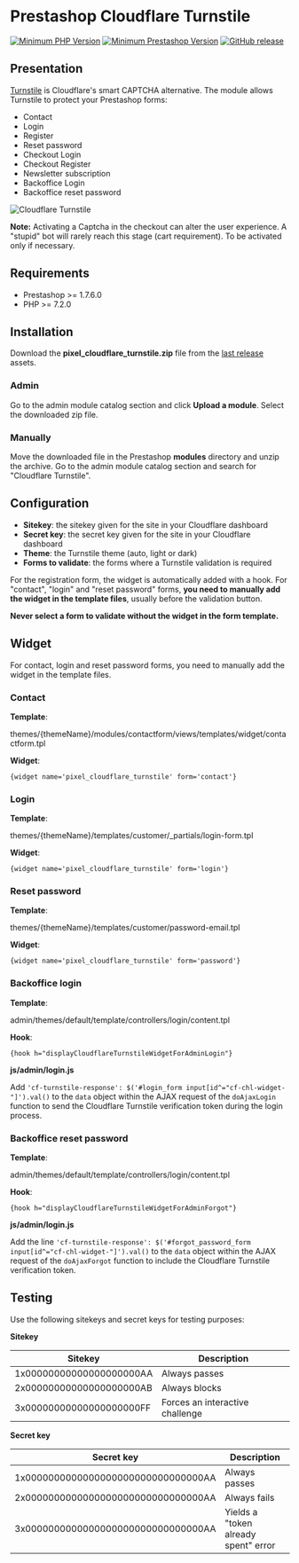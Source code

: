 # Prestashop Cloudflare Turnstile

[![Minimum PHP Version](https://img.shields.io/badge/php-%3E%3D%207.2-green)](https://php.net/)
[![Minimum Prestashop Version](https://img.shields.io/badge/prestashop-%3E%3D%201.7.6.0-green)](https://www.prestashop.com)
[![GitHub release](https://img.shields.io/github/v/release/Pixel-Open/prestashop-cloudflare-turnstile)](https://github.com/Pixel-Open/prestashop-cloudflare-turnstile/releases)

## Presentation

[Turnstile](https://developers.cloudflare.com/turnstile/) is Cloudflare's smart CAPTCHA alternative. The module allows Turnstile to protect your Prestashop forms:

- Contact
- Login
- Register
- Reset password
- Checkout Login
- Checkout Register
- Newsletter subscription
- Backoffice Login
- Backoffice reset password

![Cloudflare Turnstile](screenshot.png)

**Note:** Activating a Captcha in the checkout can alter the user experience. A "stupid" bot will rarely reach this stage (cart requirement). To be activated only if necessary.

## Requirements

- Prestashop >= 1.7.6.0
- PHP >= 7.2.0

## Installation

Download the **pixel_cloudflare_turnstile.zip** file from the [last release](https://github.com/Pixel-Open/prestashop-cloudflare-turnstile/releases/latest) assets.

### Admin

Go to the admin module catalog section and click **Upload a module**. Select the downloaded zip file.

### Manually

Move the downloaded file in the Prestashop **modules** directory and unzip the archive. Go to the admin module catalog section and search for "Cloudflare Turnstile".

## Configuration

- **Sitekey**: the sitekey given for the site in your Cloudflare dashboard
- **Secret key**: the secret key given for the site in your Cloudflare dashboard
- **Theme**: the Turnstile theme (auto, light or dark)
- **Forms to validate**: the forms where a Turnstile validation is required

For the registration form, the widget is automatically added with a hook. For "contact", "login" and "reset password" forms, **you need to manually add the widget in the template files**, usually before the validation button.

**Never select a form to validate without the widget in the form template.**

## Widget

For contact, login and reset password forms, you need to manually add the widget in the template files.

### Contact

**Template**:

themes/{themeName}/modules/contactform/views/templates/widget/contactform.tpl

**Widget**:

```smarty
{widget name='pixel_cloudflare_turnstile' form='contact'}
```

### Login

**Template**:

themes/{themeName}/templates/customer/_partials/login-form.tpl

**Widget**:

```smarty
{widget name='pixel_cloudflare_turnstile' form='login'}
```

### Reset password

**Template**:

themes/{themeName}/templates/customer/password-email.tpl

**Widget**:

```smarty
{widget name='pixel_cloudflare_turnstile' form='password'}
```

### Backoffice login

**Template**: 

admin/themes/default/template/controllers/login/content.tpl

**Hook**:

```smarty
{hook h="displayCloudflareTurnstileWidgetForAdminLogin"}
```

**js/admin/login.js**

Add `'cf-turnstile-response': $('#login_form input[id^="cf-chl-widget-"]').val()` to the `data` object within the AJAX request of the `doAjaxLogin` function to send the Cloudflare Turnstile verification token during the login process.

### Backoffice reset password

**Template**: 

admin/themes/default/template/controllers/login/content.tpl

**Hook**:

```smarty
{hook h="displayCloudflareTurnstileWidgetForAdminForgot"}
```

**js/admin/login.js**

Add the line `'cf-turnstile-response': $('#forgot_password_form input[id^="cf-chl-widget-"]').val()` to the `data` object within the AJAX request of the `doAjaxForgot` function to include the Cloudflare Turnstile verification token.

## Testing

Use the following sitekeys and secret keys for testing purposes:

**Sitekey**

| Sitekey                  | Description                     |
|--------------------------|---------------------------------|
| 1x00000000000000000000AA | Always passes                   |
| 2x00000000000000000000AB | Always blocks                   |
| 3x00000000000000000000FF | Forces an interactive challenge |

**Secret key**

| Secret key                          | Description                          |
|-------------------------------------|--------------------------------------|
| 1x0000000000000000000000000000000AA | Always passes                        |
| 2x0000000000000000000000000000000AA | Always fails                         |
| 3x0000000000000000000000000000000AA | Yields a "token already spent" error |